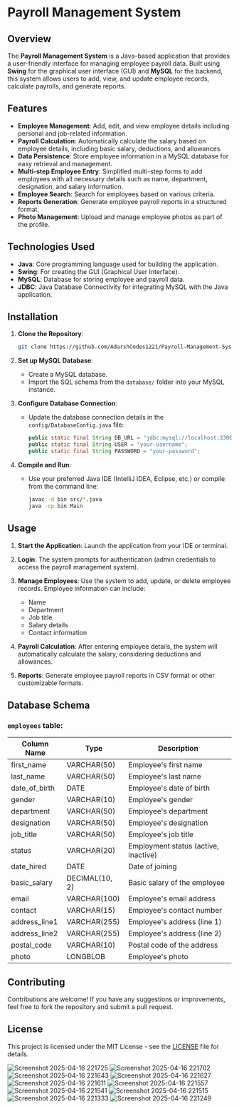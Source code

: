 
# Payroll Management System

## Overview

The **Payroll Management System** is a Java-based application that provides a user-friendly interface for managing employee payroll data. Built using **Swing** for the graphical user interface (GUI) and **MySQL** for the backend, this system allows users to add, view, and update employee records, calculate payrolls, and generate reports.

## Features

- **Employee Management**: Add, edit, and view employee details including personal and job-related information.
- **Payroll Calculation**: Automatically calculate the salary based on employee details, including basic salary, deductions, and allowances.
- **Data Persistence**: Store employee information in a MySQL database for easy retrieval and management.
- **Multi-step Employee Entry**: Simplified multi-step forms to add employees with all necessary details such as name, department, designation, and salary information.
- **Employee Search**: Search for employees based on various criteria.
- **Reports Generation**: Generate employee payroll reports in a structured format.
- **Photo Management**: Upload and manage employee photos as part of the profile.

## Technologies Used

- **Java**: Core programming language used for building the application.
- **Swing**: For creating the GUI (Graphical User Interface).
- **MySQL**: Database for storing employee and payroll data.
- **JDBC**: Java Database Connectivity for integrating MySQL with the Java application.

## Installation

1. **Clone the Repository**:
   ```bash
   git clone https://github.com/AdarshCodes1221/Payroll-Management-System.git
   ```

2. **Set up MySQL Database**:
   - Create a MySQL database.
   - Import the SQL schema from the `database/` folder into your MySQL instance.
   
3. **Configure Database Connection**:
   - Update the database connection details in the `config/DatabaseConfig.java` file:
     ```java
     public static final String DB_URL = "jdbc:mysql://localhost:3306/payroll_system";
     public static final String USER = "your-username";
     public static final String PASSWORD = "your-password";
     ```

4. **Compile and Run**:
   - Use your preferred Java IDE (IntelliJ IDEA, Eclipse, etc.) or compile from the command line:
     ```bash
     javac -d bin src/*.java
     java -cp bin Main
     ```

## Usage

1. **Start the Application**:
   Launch the application from your IDE or terminal.
   
2. **Login**:
   The system prompts for authentication (admin credentials to access the payroll management system).

3. **Manage Employees**:
   Use the system to add, update, or delete employee records. Employee information can include:
   - Name
   - Department
   - Job title
   - Salary details
   - Contact information
   
4. **Payroll Calculation**:
   After entering employee details, the system will automatically calculate the salary, considering deductions and allowances.

5. **Reports**:
   Generate employee payroll reports in CSV format or other customizable formats.

## Database Schema

### `employees` table:

| Column Name       | Type        | Description                |
|-------------------|-------------|----------------------------|
| first_name        | VARCHAR(50) | Employee's first name      |
| last_name         | VARCHAR(50) | Employee's last name       |
| date_of_birth     | DATE        | Employee's date of birth   |
| gender            | VARCHAR(10) | Employee's gender          |
| department        | VARCHAR(50) | Employee's department      |
| designation       | VARCHAR(50) | Employee's designation     |
| job_title         | VARCHAR(50) | Employee's job title       |
| status            | VARCHAR(20) | Employment status (active, inactive) |
| date_hired        | DATE        | Date of joining           |
| basic_salary      | DECIMAL(10, 2) | Basic salary of the employee |
| email             | VARCHAR(100) | Employee's email address  |
| contact           | VARCHAR(15)  | Employee's contact number |
| address_line1     | VARCHAR(255) | Employee's address (line 1) |
| address_line2     | VARCHAR(255) | Employee's address (line 2) |
| postal_code       | VARCHAR(10) | Postal code of the address |
| photo             | LONGBLOB    | Employee's photo           |

## Contributing

Contributions are welcome! If you have any suggestions or improvements, feel free to fork the repository and submit a pull request.

## License

This project is licensed under the MIT License - see the [LICENSE](LICENSE) file for details.

![Screenshot 2025-04-16 221725](https://github.com/user-attachments/assets/7d2d8c44-c11c-4f4d-b48f-7219236c61af)
![Screenshot 2025-04-16 221702](https://github.com/user-attachments/assets/3450be6c-f939-4ff1-9e27-25b886e3e1ee)
![Screenshot 2025-04-16 221643](https://github.com/user-attachments/assets/db46b763-2286-4b6b-a01a-f4c97ca5b100)
![Screenshot 2025-04-16 221627](https://github.com/user-attachments/assets/52443890-802d-44a9-927b-5d3091ee5b35)
![Screenshot 2025-04-16 221611](https://github.com/user-attachments/assets/f7e60ba4-8023-4b42-9ec3-f38a2e480f5b)
![Screenshot 2025-04-16 221557](https://github.com/user-attachments/assets/2d391729-f140-4b36-b163-3d13aa17c596)
![Screenshot 2025-04-16 221541](https://github.com/user-attachments/assets/8e8460be-90c7-4284-99fd-064dc7fbf378)
![Screenshot 2025-04-16 221515](https://github.com/user-attachments/assets/492f0113-77a6-4f13-be2b-34a35ad60dec)
![Screenshot 2025-04-16 221333](https://github.com/user-attachments/assets/36559053-881e-42a5-8deb-0d0615ef1f13)
![Screenshot 2025-04-16 221249](https://github.com/user-attachments/assets/07b54eda-04e1-49f1-8e32-d75c5090c644)
